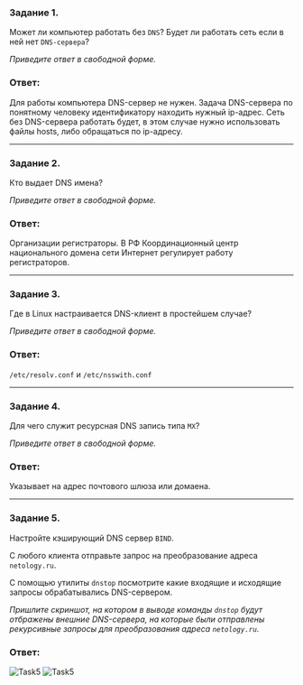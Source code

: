 ### Задание 1. 

Может ли компьютер работать без `DNS`? Будет ли работать сеть если в ней нет `DNS-сервера`? 

*Приведите ответ в свободной форме.*

### Ответ:

Для работы компьютера DNS-сервер не нужен. Задача DNS-сервера по понятному человеку идентификатору находить нужный ip-адрес. Сеть без DNS-сервера работать будет, в этом случае нужно использовать файлы hosts, либо обращаться по ip-адресу.

---

### Задание 2. 

Кто выдает DNS имена? 

*Приведите ответ в свободной форме.*

### Ответ:

Организации регистраторы. В РФ Координационный центр национального домена сети Интернет регулирует работу регистраторов.

---

### Задание 3. 

Где в Linux настраивается DNS-клиент в простейшем случае?

*Приведите ответ в свободной форме.*

### Ответ:

`/etc/resolv.conf` и `/etc/nsswith.conf` 

---

### Задание 4. 

Для чего служит ресурсная DNS запись типа `MX`?

*Приведите ответ в свободной форме.*

### Ответ:

Указывает на адрес почтового шлюза или домаена. 

---

### Задание 5. 

Настройте кэширующий DNS сервер `BIND`. 

С любого клиента отправьте запрос на преобразование адреса `netology.ru`.

С помощью утилиты `dnstop` посмотрите какие входящие и исходящие запросы обрабатывались DNS-сервером.

*Пришлите скриншот, на котором в выводе команды `dnstop` будут отбражены внешние DNS-сервера, на которые были отправлены рекурсивные запросы для преобразования адреса `netology.ru`.*

### Ответ:

![Task5](/lesson11/task5_1.jpg "Задание 5")
![Task5](/lesson11/task5_2.jpg "Задание 5")